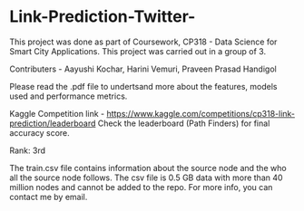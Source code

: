 # Link-Prediction-Twitter-

This project was done as part of Coursework, CP318 - Data Science for Smart City Applications. This project was carried out in a group of 3.

Contributers - Aayushi Kochar, Harini Vemuri, Praveen Prasad Handigol

Please read the .pdf file to undertsand more about the features, models used and performance metrics.

Kaggle Competition link - https://www.kaggle.com/competitions/cp318-link-prediction/leaderboard
Check the leaderboard (Path Finders) for final accuracy score.

Rank: 3rd 

The train.csv file contains information about the source node and the who all the source node follows. The csv file is 0.5 GB data with more than 40 million nodes and cannot be added to the repo. For more info, you can contact me by email.    
